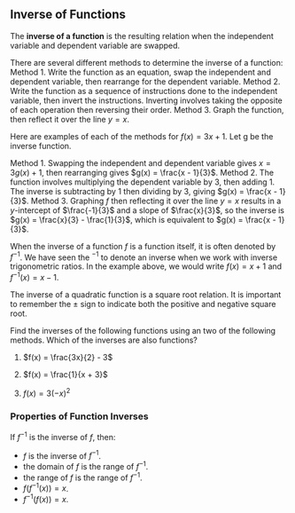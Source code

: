 Inverse of Functions
-------

The **inverse of a function** is the resulting relation when the independent variable and dependent variable are swapped.

There are several different methods to determine the inverse of a function:
Method 1. Write the function as an equation, swap the independent and dependent variable, then rearrange for the dependent variable. 
Method 2. Write the function as a sequence of instructions done to the independent variable, then invert the instructions. Inverting involves taking the opposite of each operation then reversing their order.
Method 3. Graph the function, then reflect it over the line $y = x$.

Here are examples of each of the methods for $f(x) = 3x + 1$. Let g be the inverse function.

Method 1. Swapping the independent and dependent variable gives $x = 3g(x) + 1$, then rearranging gives $g(x) = \frac{x - 1}{3}$.
Method 2. The function involves multiplying the dependent variable by 3, then adding 1. The inverse is subtracting by 1 then dividing by 3, giving $g(x) = \frac{x - 1}{3}$.
Method 3. Graphing $f$ then reflecting it over the line $y = x$ results in a $y$-intercept of $\frac{-1}{3}$ and a slope of $\frac{x}{3}$, so the inverse is $g(x) = \frac{x}{3} - \frac{1}{3}$, which is equivalent to $g(x) = \frac{x - 1}{3}$.

When the inverse of a function $f$ is a function itself, it is often denoted by $f^{-1}$. We have seen the $^{-1}$ to denote an inverse when we work with inverse trigonometric ratios. In the example above, we would write $f(x) = x + 1$ and $f^{-1}(x) = x - 1$.

The inverse of a quadratic function is a square root relation. It is important to remember the $\pm$ sign to indicate both the positive and negative square root.


Find the inverses of the following functions using an two of the following methods. Which of the inverses are also functions?

1. $f(x) = \frac{3x}{2} - 3$

2. $f(x) = \frac{1}{x + 3}$

3. $f(x) = 3(-x)^2$


### Properties of Function Inverses

If $f^{-1}$ is the inverse of $f$, then:

* $f$ is the inverse of $f^{-1}$.
* the domain of $f$ is the range of $f^{-1}$.
* the range of $f$ is the range of $f^{-1}$.
* $f(f^{-1}(x)) = x$.
* $f^{-1}(f(x)) = x$.